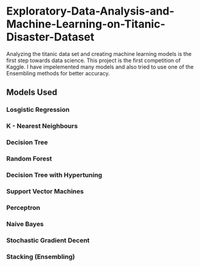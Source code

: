 # Exploratory-Data-Analysis-and-Machine-Learning-on-Titanic-Disaster-Dataset
Analyzing the titanic data set and creating machine learning models is the first step towards data science. This project is the first competition of Kaggle. I have impelemented many models and also tried to use one of the Ensembling methods for better accuracy.
##  Models Used
### Losgistic Regression
### K - Nearest Neighbours
### Decision Tree
### Random Forest
### Decision Tree with Hypertuning
### Support Vector Machines
### Perceptron
### Naive Bayes
### Stochastic Gradient Decent
### Stacking (Ensembling)
